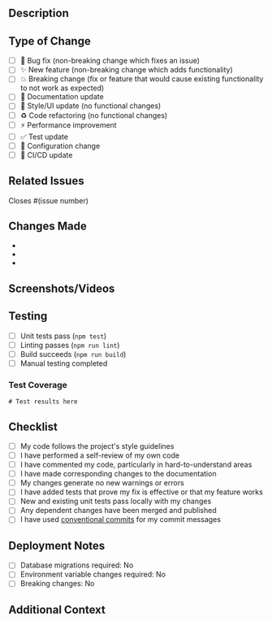 ## Description

<!-- Provide a clear and concise description of your changes -->

## Type of Change

<!-- Mark with an 'x' all that apply -->

- [ ] 🐛 Bug fix (non-breaking change which fixes an issue)
- [ ] ✨ New feature (non-breaking change which adds functionality)
- [ ] 💥 Breaking change (fix or feature that would cause existing functionality to not work as expected)
- [ ] 📝 Documentation update
- [ ] 🎨 Style/UI update (no functional changes)
- [ ] ♻️ Code refactoring (no functional changes)
- [ ] ⚡ Performance improvement
- [ ] ✅ Test update
- [ ] 🔧 Configuration change
- [ ] 🚀 CI/CD update

## Related Issues

<!-- Link to related issues -->
Closes #(issue number)

## Changes Made

<!-- List the main changes -->

- 
- 
- 

## Screenshots/Videos

<!-- If applicable, add screenshots or videos to demonstrate the changes -->

## Testing

<!-- Describe the tests you ran -->

- [ ] Unit tests pass (`npm test`)
- [ ] Linting passes (`npm run lint`)
- [ ] Build succeeds (`npm run build`)
- [ ] Manual testing completed

### Test Coverage

<!-- Paste relevant test results -->

```
# Test results here
```

## Checklist

<!-- Mark with an 'x' all that you have completed -->

- [ ] My code follows the project's style guidelines
- [ ] I have performed a self-review of my own code
- [ ] I have commented my code, particularly in hard-to-understand areas
- [ ] I have made corresponding changes to the documentation
- [ ] My changes generate no new warnings or errors
- [ ] I have added tests that prove my fix is effective or that my feature works
- [ ] New and existing unit tests pass locally with my changes
- [ ] Any dependent changes have been merged and published
- [ ] I have used [conventional commits](https://www.conventionalcommits.org/) for my commit messages

## Deployment Notes

<!-- Any special deployment considerations -->

- [ ] Database migrations required: No
- [ ] Environment variable changes required: No
- [ ] Breaking changes: No

## Additional Context

<!-- Add any other context about the PR here -->